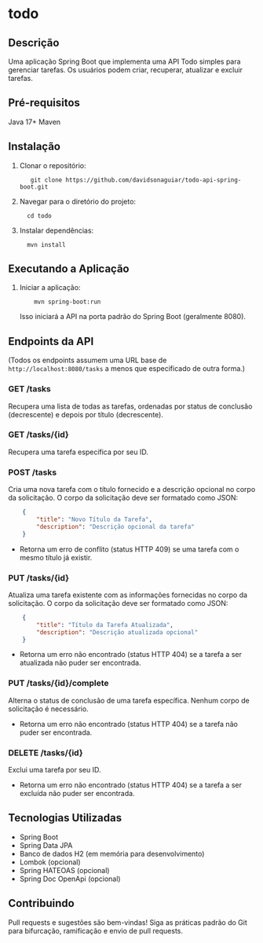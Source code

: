 # todo

## Descrição

Uma aplicação Spring Boot que implementa uma API Todo simples para gerenciar tarefas. Os usuários podem criar, recuperar, atualizar e excluir tarefas.

## Pré-requisitos

Java 17+
Maven

## Instalação

1. Clonar o repositório:

     ```shell
        git clone https://github.com/davidsonaguiar/todo-api-spring-boot.git
     ```

2. Navegar para o diretório do projeto:

    ```shell
      cd todo
   ```
3. Instalar dependências:

    ```shell
      mvn install
    ```             

## Executando a Aplicação

1. Iniciar a aplicação:

    ```shell
        mvn spring-boot:run
   ```

    Isso iniciará a API na porta padrão do Spring Boot (geralmente 8080).

## Endpoints da API

(Todos os endpoints assumem uma URL base de `http://localhost:8080/tasks` a menos que especificado de outra forma.)

### GET /tasks

Recupera uma lista de todas as tarefas, ordenadas por status de conclusão (decrescente) e depois por título (decrescente).

### GET /tasks/{id}

Recupera uma tarefa específica por seu ID.

### POST /tasks

Cria uma nova tarefa com o título fornecido e a descrição opcional no corpo da solicitação. O corpo da solicitação deve ser formatado como JSON:

```json
    {
        "title": "Novo Título da Tarefa",
        "description": "Descrição opcional da tarefa"
    }
```
* Retorna um erro de conflito (status HTTP 409) se uma tarefa com o mesmo título já existir.

### PUT /tasks/{id}

Atualiza uma tarefa existente com as informações fornecidas no corpo da solicitação. O corpo da solicitação deve ser formatado como JSON:

```json
    {
        "title": "Título da Tarefa Atualizada",
        "description": "Descrição atualizada opcional"
    }
```

* Retorna um erro não encontrado (status HTTP 404) se a tarefa a ser atualizada não puder ser encontrada.

### PUT /tasks/{id}/complete

Alterna o status de conclusão de uma tarefa específica. Nenhum corpo de solicitação é necessário.

* Retorna um erro não encontrado (status HTTP 404) se a tarefa não puder ser encontrada.

### DELETE /tasks/{id}

Exclui uma tarefa por seu ID.

* Retorna um erro não encontrado (status HTTP 404) se a tarefa a ser excluída não puder ser encontrada.

## Tecnologias Utilizadas

* Spring Boot
* Spring Data JPA
* Banco de dados H2 (em memória para desenvolvimento)
* Lombok (opcional)
* Spring HATEOAS (opcional)
* Spring Doc OpenApi (opcional)

## Contribuindo

Pull requests e sugestões são bem-vindas! Siga as práticas padrão do Git para bifurcação, ramificação e envio de pull requests.
